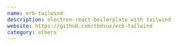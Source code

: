 ```yaml
---
name: erb-tailwind
description: electron-react-boilerplate with tailwind
website: https://github.com/tbdsux/erb-tailwind
category: others
---
```

